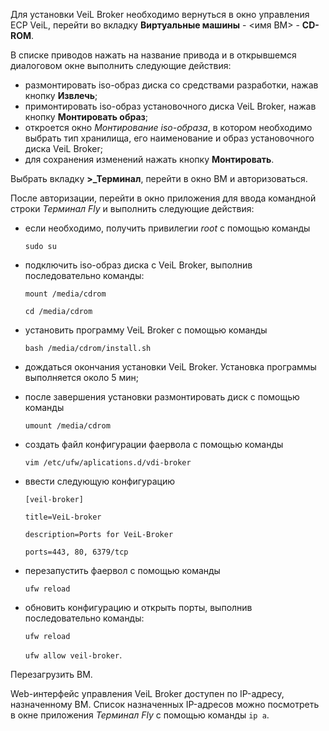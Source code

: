 Для установки VeiL Broker необходимо вернуться в окно управления ECP VeiL, перейти во вкладку 
**Виртуальные машины** - <имя ВМ> - **CD-ROM**.
 
В списке приводов нажать на название привода и в открывшемся диалоговом окне выполнить следующие действия:

   - размонтировать iso-образ диска со средствами разработки, нажав кнопку **Извлечь**;
   - примонтировать iso-образ установочного диска VeiL Broker, нажав кнопку **Монтировать образ**;
   - откроется окно *Монтирование iso-образа*, в котором необходимо выбрать тип хранилища, 
    его наименование и образ установочного диска VeiL Broker;
   - для сохранения изменений нажать кнопку **Монтировать**.

Выбрать вкладку **>_Терминал**, перейти в окно ВМ и авторизоваться.

После авторизации, перейти в окно приложения для ввода командной строки *Терминал Fly* 
и выполнить следующие действия:

   - если необходимо, получить привилегии *root* с помощью команды

     `sudo su`

   - подключить iso-образ диска с VeiL Broker, выполнив последовательно команды:

     `mount /media/cdrom`

     `cd /media/cdrom`

   - установить программу VeiL Broker с помощью команды

     `bash /media/cdrom/install.sh` 

   - дождаться окончания установки VeiL Broker. Установка программы выполняется около 5 мин;

   - после завершения установки размонтировать диск c помощью команды

     `umount /media/cdrom`

   - создать файл конфигурации фаервола c помощью команды

     `vim /etc/ufw/aplications.d/vdi-broker`

   - ввести следующую конфигурацию

     `[veil-broker]`

     `title=VeiL-broker`

     `description=Ports for VeiL-Broker`

     `ports=443, 80, 6379/tcp`

   - перезапустить фаервол c помощью команды

     `ufw reload`

   - обновить конфигурацию и открыть порты, выполнив последовательно команды:

     `ufw reload`

     `ufw allow veil-broker`.

Перезагрузить ВМ.

Web-интерфейс управления VeiL Broker доступен по IP-адресу, назначенному ВМ. 
Список назначенных IP-адресов можно посмотреть в окне приложения *Терминал Fly* с помощью команды 
`ip a`.
